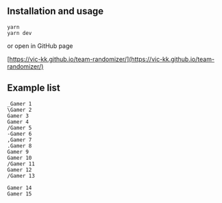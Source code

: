 ## Installation and usage
```shell
yarn
yarn dev
```
or open in GitHub page

[https://vic-kk.github.io/team-randomizer/](https://vic-kk.github.io/team-randomizer/)

## Example list

```
_Gamer 1
\Gamer 2
Gamer 3
Gamer 4
/Gamer 5
-Gamer 6
,Gamer 7
.Gamer 8
Gamer 9
Gamer 10
/Gamer 11
Gamer 12
/Gamer 13

Gamer 14
Gamer 15
```
